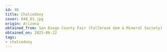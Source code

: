 ```yaml
---
id: 46 
title: Chalcedony
cover: 046_01.jpg
origin: Arizona
obtained_from: San Diego County Fair (Fallbrook Gem & Mineral Society)
obtained_on: 2023-06-22
tags:
- chalcedony
---
```

